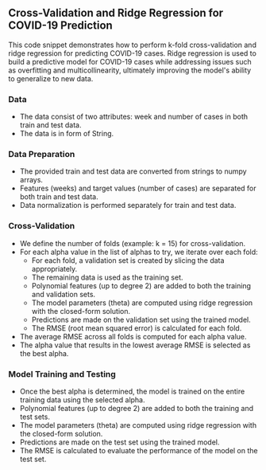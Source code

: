 ## Cross-Validation and Ridge Regression for COVID-19 Prediction

This code snippet demonstrates how to perform k-fold cross-validation and ridge regression for predicting COVID-19 cases.
Ridge regression is used  to build a predictive model for COVID-19 cases while addressing issues such as overfitting and multicollinearity, ultimately improving the model's ability to generalize to new data.

### Data 
- The data consist of two attributes: week and number of cases in both train and test data.
- The data is in form of String.

### Data Preparation
- The provided train and test data are converted from strings to numpy arrays.
- Features (weeks) and target values (number of cases) are separated for both train and test data.
- Data normalization is performed separately for train and test data.

### Cross-Validation
- We define the number of folds (example: k = 15) for cross-validation.
- For each alpha value in the list of alphas to try, we iterate over each fold:
  - For each fold, a validation set is created by slicing the data appropriately.
  - The remaining data is used as the training set.
  - Polynomial features (up to degree 2) are added to both the training and validation sets.
  - The model parameters (theta) are computed using ridge regression with the closed-form solution.
  - Predictions are made on the validation set using the trained model.
  - The RMSE (root mean squared error) is calculated for each fold.
- The average RMSE across all folds is computed for each alpha value.
- The alpha value that results in the lowest average RMSE is selected as the best alpha.

### Model Training and Testing
- Once the best alpha is determined, the model is trained on the entire training data using the selected alpha.
- Polynomial features (up to degree 2) are added to both the training and test sets.
- The model parameters (theta) are computed using ridge regression with the closed-form solution.
- Predictions are made on the test set using the trained model.
- The RMSE is calculated to evaluate the performance of the model on the test set.


